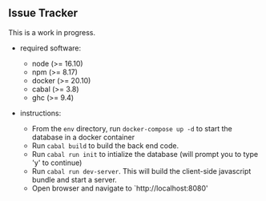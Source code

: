 ## Issue Tracker

This is a work in progress.

- required software:
  - node (>= 16.10)
  - npm (>= 8.17)
  - docker (>= 20.10)
  - cabal (>= 3.8)
  - ghc (>= 9.4)

- instructions:
  - From the `env` directory, run `docker-compose up -d` to start the database in a docker container
  - Run `cabal build` to build the back end code.
  - Run `cabal run init` to intialize the database (will prompt you to type 'y' to continue)
  - Run `cabal run dev-server`. This will build the client-side javascript bundle and start a server.
  - Open browser and navigate to `http://localhost:8080'

